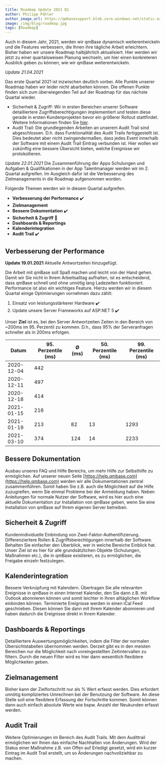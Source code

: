 ```yaml
---
title: Roadmap Update 2021 Q1
author: Philipp Pähler
author_image_url: https://qmbasesupport.blob.core.windows.net/static-assets/img/persons/paehler_round.png
image: /img/blog/roadmap.jpg
tags: [Roadmap]
---
```


Auch in diesem Jahr, 2021, werden wir qmBase dynamisch weiterentwickeln und die Features verbessern, die Ihnen ihre tägliche Arbeit erleichtern.
Bisher haben wir unsere Roadmap halbjährlich aktualisiert. Hier werden wir jetzt zu einer quartalsweisen Planung wechseln, um hier einen konkreteren Ausblick geben zu können, wie wir qmBase weiterentwickeln.

<!--truncate-->

_Update 21.04.2021_

Das erste Quartal 2021 ist inzwischen deutlich vorbei. Alle Punkte unserer Roadmap haben wir leider nicht abarbeiten können. Die offenen Punkte finden sich zum überwiegenden Teil auf der Roadmap für das nächste Quartal wieder.

- Sicherheit & Zugriff: Wir in ersten Bereichen unserer Software detailliertere Zugriffsberechtigungen implementiert und testen diese gerade in ersten Kundenprojekten bevor ein größerer Rollout stattfindet. Weitere Informationen finden Sie [hier](/docs/faqs/rollen-berechtigungen-und-zugriff/).
- Audit Trail: Die grundlegenden Arbeiten an unserem Audit Trail sind abgeschlossen. D.h. dass Funktionalität des Audit Trails fertiggestellt ist. Dies bedeutet aber nicht zwingendermaßen, dass jedes Event innerhalb der Software mit einem Audit Trail Eintrag verbunden ist. Hier wollen wir zukünftig eine bessere Übersicht bieten, welche Ereignisse wir protokollieren.

_Update 22.01.2021_
Die Zusammenführung der Apps Schulungen und Aufgaben & Qualifikationen in der App Talentmanager werden wir im 2. Quartal aufgreifen. Im Ausgleich dafür ist die Verbesserung des Zielmanagements in die Roadmap aufgenommen worden.

Folgende Themen werden wir in diesem Quartal aufgreifen.

- **Verbesserung der Performance** ✔️
- **Zielmanagement**
- **Bessere Dokumentation** ✔️
- **Sicherheit & Zugriff** 🔧
- **Dashboards & Reportings**
- **Kalenderintegration**
- **Audit Trail** ✔️

## Verbesserung der Performance

**Update 19.01.2021** Aktuelle Antwortzeiten hinzugefügt.

Die Arbeit mit qmBase soll Spaß machen und leicht von der Hand gehen. Damit wir Sie nicht in Ihrem Arbeitsalltag aufhalten, ist es entscheidend, dass qmBase schnell und ohne unnötig lang Ladezeiten funktioniert. Performance ist also ein wichtiges Feature. Hierzu werden wir in diesem Quartal einige Optimierungen vornehmen dazu zählt:

1. Einsatz von leistungsstärkerer Hardware ✔️
2. Update unsere Server Frameworks auf ASP.NET 5 ✔️

Unser **Ziel** ist es, bei den Server Antwortzeiten Zeiten in den Bereich von ~200ms im 95. Perzentil zu kommen. D.h., dass 95% der Serveranfragen schneller als in 200ms erfolgen.

| Datum      | 95. Perzentile (ms) | Ø (ms) | 50. Perzentile (ms) | 99. Perzentile (ms) |
| ---------- | ------------------- | ------ | ------------------- | ------------------- |
| 2020-12-04 | 442                 |        |                     |                     |
| 2020-12-11 | 497                 |        |                     |                     |
| 2020-12-18 | 414                 |        |                     |                     |
| 2021-01-15 | 216                 |        |                     |                     |
| 2021-01-19 | 213                 | 82     | 13                  | 1293                |
| 2021-03-10 | 374                 | 124    | 14                  | 2233                |

## Bessere Dokumentation

Ausbau unseres FAQ und Hilfe Bereichs, um mehr Hilfe zur Selbsthilfe zu ermöglichen. Auf unserer neuen Seite [https://help.qmbase.com](https://help.qmbase.com) werden wir alle Dokumentationen zentral zusammenführen.
Somit haben Sie z.B. auch die Möglichkeit auf die Hilfe zuzugreifen, wenn Sie einmal Probleme bei der Anmeldung haben. Neben Anleitungen für normale Nutzer der Software, wird es hier auch eine aktuelle Dokumentation zur Installation von qmBase geben, wenn Sie eine Installation von qmBase auf Ihrem eigenen Server betreiben.

## Sicherheit & Zugriff

Kundenindividuelle Einbindung von Zwei-Faktor-Authentifizierung. Differenziertere Rollen & Zugriffsberechtigungen innerhalb der Software. Behalten Sie einfacher den Überblick, wer in welche Bereiche Einblick hat. Unser Ziel ist es hier für alle grundsätzlichen Objekte (Schulungen, Maßnahmen etc.), die in qmBase existieren, es zu ermöglichen, die Freigabe einzeln festzulegen.

## Kalenderintegration

Bessere Verknüpfung mit Kalendern. Übertragen Sie alle relevanten Ereignisse in qmBase in einen Internet Kalender, den Sie dann z.B. mit Outlook abonnieren können und somit leichter in Ihren alltäglichen Workflow einbinden können. Terminierte Ereignisse werden in einen iCal Feed geschrieben. Diesen können Sie dann mit Ihrem Kalender abonnieren und haben dadurch die Ereignisse direkt in Ihrem Kalender.

## Dashboards & Reportings

Detailliertere Auswertungsmöglichkeiten, indem die Filter der normalen Übersichtstabellen übernommen werden. Derzeit gibt es in den meisten Bereichen nur die Möglichkeit nach voreingestellten Zeitintervallen zu filtern. Durch die neuen Filter wird es hier dann wesentlich flexiblere Möglichkeiten geben.

## Zielmanagement

Bisher kann der Zielfortschritt nur als % Wert erfasst werden. Dies erfordert unnötig kompliziertes Umrechnen bei der Benutzung der Software. An diese Stelle soll eine flexiblere Erfassung der Fortschritte kommen. Somit können dann auch einfach absolute Werte wie bspw. Anzahl der Neukunden erfasst werden.

## Audit Trail

Weitere Optimierungen im Bereich des Audit Trails. Mit dem Audittrail ermöglichen wir Ihnen das einfache Nachhalten von Änderungen. Wird der Status einer Maßnahme z.B. von Offen auf Erledigt gesetzt, wird ein kurzer Eintrag im Audit Trail erstellt, um so Änderungen nachvollziehbar zu machen.
